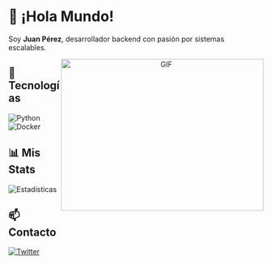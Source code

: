 # 👋 ¡Hola Mundo! 

Soy **Juan Pérez**, desarrollador backend con pasión por sistemas escalables.

<a target="_blank" align="center">
  <img align="right" top="500" height="300" width="400" alt="GIF" src="https://media.giphy.com/media/SWoSkN6DxTszqIKEqv/giphy.gif">
</a>

## 🚀 Tecnologías

![Python](https://img.shields.io/badge/Python-3776AB?logo=python&logoColor=white)
![Docker](https://img.shields.io/badge/Docker-2496ED?logo=docker&logoColor=white)

## 📊 Mis Stats

![Estadísticas](https://github-readme-stats.vercel.app/api?username=tu-usuario&show_icons=true&theme=radical)

## 📫 Contacto

[![Twitter](https://img.shields.io/badge/Twitter-1DA1F2?logo=twitter)](https://twitter.com/tu-usuario)
